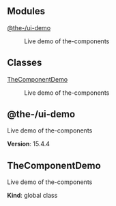 <!--- Code generated by @the-/script-doc. DO NOT EDIT. -->

## Modules

<dl>
<dt><a href="#module_@the-/ui-demo">@the-/ui-demo</a></dt>
<dd><p>Live demo of the-components</p>
</dd>
</dl>

## Classes

<dl>
<dt><a href="#TheComponentDemo">TheComponentDemo</a></dt>
<dd><p>Live demo of the-components</p>
</dd>
</dl>

<a name="module_@the-/ui-demo"></a>

## @the-/ui-demo
Live demo of the-components

**Version**: 15.4.4  
<a name="TheComponentDemo"></a>

## TheComponentDemo
Live demo of the-components

**Kind**: global class  
